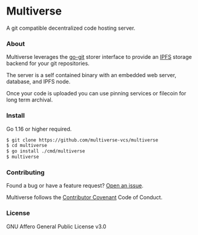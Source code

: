 # Multiverse

A git compatible decentralized code hosting server.

### About

Multiverse leverages the [go-git](https://github.com/go-git/go-git) storer interface to provide an [IPFS](https://github.com/ipfs/go-ipfs) storage backend for your git repositories.

The server is a self contained binary with an embedded web server, database, and IPFS node.

Once your code is uploaded you can use pinning services or filecoin for long term archival.

### Install

Go 1.16 or higher required.

```bash
$ git clone https://github.com/multiverse-vcs/multiverse
$ cd multiverse
$ go install ./cmd/multiverse
$ multiverse
```

### Contributing

Found a bug or have a feature request? [Open an issue](https://github.com/multiverse-vcs/go-git-ipfs/issues/new).

Multiverse follows the [Contributor Covenant](https://contributor-covenant.org/version/2/0/code_of_conduct/) Code of Conduct.

### License

GNU Affero General Public License v3.0